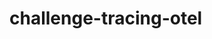 # challenge-tracing-otel

<!--
Objetivo: Desenvolver um sistema em Go que receba um CEP, identifica a cidade e retorna o clima atual (temperatura em graus celsius, fahrenheit e kelvin) juntamente com a cidade. Esse sistema deverá implementar OTEL(Open Telemetry) e Zipkin.

Basedo no cenário conhecido "Sistema de temperatura por CEP" denominado Serviço B, será incluso um novo projeto, denominado Serviço A.

 

Requisitos - Serviço A (responsável pelo input):

O sistema deve receber um input de 8 dígitos via POST, através do schema:  { "cep": "29902555" }
O sistema deve validar se o input é valido (contem 8 dígitos) e é uma STRING
Caso seja válido, será encaminhado para o Serviço B via HTTP
Caso não seja válido, deve retornar:
Código HTTP: 422
Mensagem: invalid zipcode
Requisitos - Serviço B (responsável pela orquestração):

O sistema deve receber um CEP válido de 8 digitos
O sistema deve realizar a pesquisa do CEP e encontrar o nome da localização, a partir disso, deverá retornar as temperaturas e formata-lás em: Celsius, Fahrenheit, Kelvin juntamente com o nome da localização.
O sistema deve responder adequadamente nos seguintes cenários:
Em caso de sucesso:
Código HTTP: 200
Response Body: { "city: "São Paulo", "temp_C": 28.5, "temp_F": 28.5, "temp_K": 28.5 }
Em caso de falha, caso o CEP não seja válido (com formato correto):
Código HTTP: 422
Mensagem: invalid zipcode
​​​Em caso de falha, caso o CEP não seja encontrado:
Código HTTP: 404
Mensagem: can not find zipcode
Após a implementação dos serviços, adicione a implementação do OTEL + Zipkin:

Implementar tracing distribuído entre Serviço A - Serviço B
Utilizar span para medir o tempo de resposta do serviço de busca de CEP e busca de temperatura

Dicas:

Utilize a API viaCEP (ou similar) para encontrar a localização que deseja consultar a temperatura: https://viacep.com.br/
Utilize a API WeatherAPI (ou similar) para consultar as temperaturas desejadas: https://www.weatherapi.com/
Para realizar a conversão de Celsius para Fahrenheit, utilize a seguinte fórmula: F = C * 1,8 + 32
Para realizar a conversão de Celsius para Kelvin, utilize a seguinte fórmula: K = C + 273
Sendo F = Fahrenheit
Sendo C = Celsius
Sendo K = Kelvin
Para dúvidas da implementação do OTEL, você pode clicar aqui
Para implementação de spans, você pode clicar aqui
Você precisará utilizar um serviço de collector do OTEL
Para mais informações sobre Zipkin, você pode clicar aqui
Entrega:

O código-fonte completo da implementação.
Documentação explicando como rodar o projeto em ambiente dev.
Utilize docker/docker-compose para que possamos realizar os testes de sua aplicação.
